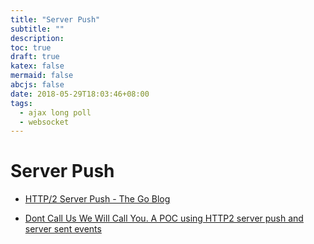 ```yaml
---
title: "Server Push"
subtitle: ""
description:
toc: true  
draft: true
katex: false
mermaid: false
abcjs: false
date: 2018-05-29T18:03:46+08:00
tags:
  - ajax long poll
  - websocket
---
```


# Server Push
- [HTTP/2 Server Push - The Go Blog](https://blog.golang.org/h2push)

- [Dont Call Us We Will Call You. A POC using HTTP2 server push and server sent events](https://www.turtle-techies.com/post/dont-call-us-we-will-call-you/)
